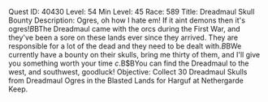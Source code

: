 Quest ID: 40430
Level: 54
Min Level: 45
Race: 589
Title: Dreadmaul Skull Bounty
Description: Ogres, oh how I hate em! If it aint demons then it's ogres!$B$BThe Dreadmaul came with the orcs during the First War, and they've been a sore on these lands ever since they arrived. They are responsible for a lot of the dead and they need to be dealt with.$B$BWe currently have a bounty on their skulls, bring me thirty of them, and I'll give you something worth your time $c.$B$BYou can find the Dreadmaul to the west, and southwest, goodluck!
Objective: Collect 30 Dreadmaul Skulls from Dreadmaul Ogres in the Blasted Lands for Harguf at Nethergarde Keep.
